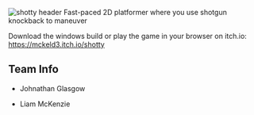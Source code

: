 ![shotty header](https://github.com/JohnathanGlasgow/ID737-GameJam1/assets/90590068/ca10ffb0-a697-418a-8f07-97672622f2df)
Fast-paced 2D platformer where you use shotgun knockback to maneuver

Download the windows build or play the game in your browser on itch.io:
https://mckeld3.itch.io/shotty
## Team Info

- Johnathan Glasgow

- Liam McKenzie 

